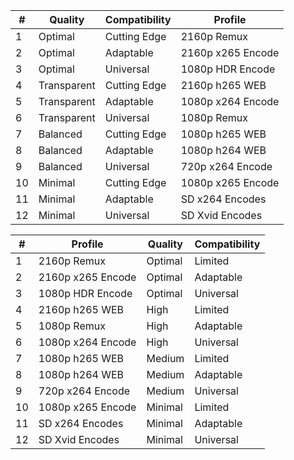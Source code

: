 
| #   | Quality     | Compatibility | Profile           |
| --- | ----------- | ------------- | ----------------- |
| 1   | Optimal     | Cutting Edge  | 2160p Remux       |
| 2   | Optimal     | Adaptable     | 2160p x265 Encode |
| 3   | Optimal     | Universal     | 1080p HDR Encode  |
| 4   | Transparent | Cutting Edge  | 2160p h265 WEB    |
| 5   | Transparent | Adaptable     | 1080p x264 Encode |
| 6   | Transparent | Universal     | 1080p Remux       |
| 7   | Balanced    | Cutting Edge  | 1080p h265 WEB    |
| 8   | Balanced    | Adaptable     | 1080p h264 WEB    |
| 9   | Balanced    | Universal     | 720p x264 Encode  |
| 10  | Minimal     | Cutting Edge  | 1080p x265 Encode |
| 11  | Minimal     | Adaptable     | SD x264 Encodes   |
| 12  | Minimal     | Universal     | SD Xvid Encodes   |


| #   | Profile           | Quality | Compatibility |
| --- | ----------------- | ------- | ------------- |
| 1   | 2160p Remux       | Optimal | Limited       |
| 2   | 2160p x265 Encode | Optimal | Adaptable     |
| 3   | 1080p HDR Encode  | Optimal | Universal     |
| 4   | 2160p h265 WEB    | High    | Limited       |
| 5   | 1080p Remux       | High    | Adaptable     |
| 6   | 1080p x264 Encode | High    | Universal     |
| 7   | 1080p h265 WEB    | Medium  | Limited       |
| 8   | 1080p h264 WEB    | Medium  | Adaptable     |
| 9   | 720p x264 Encode  | Medium  | Universal     |
| 10  | 1080p x265 Encode | Minimal | Limited       |
| 11  | SD x264 Encodes   | Minimal | Adaptable     |
| 12  | SD Xvid Encodes   | Minimal | Universal     |

